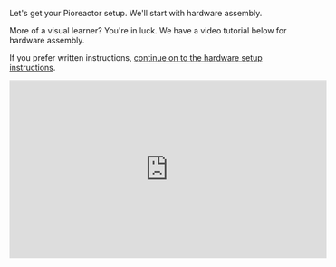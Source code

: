 Let's get your Pioreactor setup. We'll start with hardware assembly. 

More of a visual learner? You're in luck. We have a video tutorial below for hardware assembly. 

If you prefer written instructions, <a href="[url](https://docs.pioreactor.com/user-guide/hardware-setup-intro)">continue on to the hardware setup instructions</a>. 

<iframe width="560" height="315" src="https://www.youtube.com/embed/xF_9wwOJ14Y" title="YouTube video player" frameborder="0" allow="accelerometer; autoplay; clipboard-write; encrypted-media; gyroscope; picture-in-picture" allowfullscreen></iframe>
